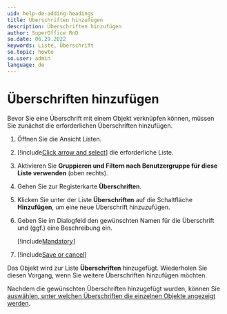 ```yaml
---
uid: help-de-adding-headings
title: Überschriften hinzufügen
description: Überschriften hinzufügen
author: SuperOffice RnD
so.date: 06.29.2022
keywords: Liste, Überschrift
so.topic: howto
so.user: admin
language: de
---
```


# Überschriften hinzufügen

Bevor Sie eine Überschrift mit einem Objekt verknüpfen können, müssen Sie zunächst die erforderlichen Überschriften hinzufügen.

1. Öffnen Sie die Ansicht Listen.

2. [!include[Click arrow and select](../includes/expand-list.md)] die erforderliche Liste.

3. Aktivieren Sie **Gruppieren und Filtern nach Benutzergruppe für diese Liste verwenden** (oben rechts).

4. Gehen Sie zur Registerkarte **Überschriften**.

5. Klicken Sie unter der Liste **Überschriften** auf die Schaltfläche **Hinzufügen**, um eine neue Überschrift hinzuzufügen.

6. Geben Sie im Dialogfeld den gewünschten Namen für die Überschrift und (ggf.) eine Beschreibung ein.

    [!include[Mandatory](../includes/note-mandatory-field.md)]

7. [!include[Save or cancel](../includes/save-or-cancel.md)]

Das Objekt wird zur Liste **Überschriften** hinzugefügt. Wiederholen Sie diesen Vorgang, wenn Sie weitere Überschriften hinzufügen möchten.

Nachdem die gewünschten Überschriften hinzugefügt wurden, können Sie [auswählen, unter welchen Überschriften die einzelnen Objekte angezeigt werden][1].

<!-- Referenced links -->
[1]: grouping-items-under-headings.md

<!-- Referenced images -->
